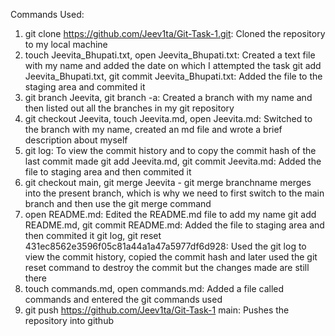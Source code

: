 Commands Used:
1) git clone https://github.com/Jeev1ta/Git-Task-1.git: Cloned the repository to my local machine
2) touch Jeevita_Bhupati.txt, open Jeevita_Bhupati.txt: Created a text file with my name and added the date on which I attempted the task
git add Jeevita_Bhupati.txt, git commit Jeevita_Bhupati.txt: Added the file to the staging area and commited it
3) git branch Jeevita, git branch -a: Created a branch with my name and then listed out all the branches in my git repository
4) git checkout Jeevita, touch Jeevita.md, open Jeevita.md: Switched to the branch with my name, created an md file and wrote a brief description about myself
5) git log: To view the commit history and to copy the commit hash of the last commit made
git add Jeevita.md, git commit Jeevita.md: Added the file to staging area and then commited it
6) git checkout main, git merge Jeevita - git merge branchname merges into the present branch, which is why we need to first switch to the main branch and then use the git merge command
7) open README.md: Edited the README.md file to add my name
git add README.md, git commit README.md: Added the file to staging area and then commited it
git log, git reset 431ec8562e3596f05c81a44a1a47a5977df6d928: Used the git log to view the commit history, copied the commit hash and later used the git reset command to destroy the commit but the changes made are still there
8) touch commands.md, open commands.md: Added a file called commands and entered the git commands used
9) git push https://github.com/Jeev1ta/Git-Task-1 main: Pushes the repository into github